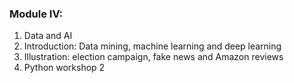 ### Module IV:

1. Data and AI
2. Introduction: Data mining, machine learning and deep learning
3. Illustration: election campaign, fake news and Amazon reviews
4. Python workshop 2
